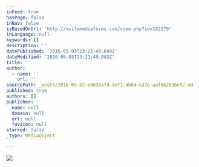 ```yaml
---
inFeed: true
hasPage: false
inNav: false
isBasedOnUrl: 'http://xcitemediaforms.com/view.php?id=182279'
inLanguage: null
keywords: []
description: ''
datePublished: '2016-05-03T23:21:49.649Z'
dateModified: '2016-05-03T23:21:49.083Z'
title: ''
author:
  - name: ''
    url: ''
sourcePath: _posts/2016-03-02-e883bafd-de71-4b84-a37e-aaf862636e92.md
published: true
authors: []
publisher:
  name: null
  domain: null
  url: null
  favicon: null
starred: false
_type: MediaObject

---
```

![](https://s3-us-west-2.amazonaws.com/the-grid-img/p/7f0660f9e6cf3677f2d6eb465e3338a0c5023900.jpg)